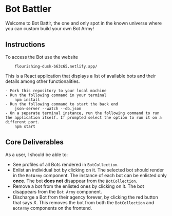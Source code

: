 # Bot Battler

Welcome to Bot Battlr, the one and only spot in the known universe where you can custom build your own Bot Army!
## Instructions

To access the Bot use the website 

        flourishing-dusk-b63c65.netlify.app/

This is a React application that displays a list of available bots and their details among other functionalities.

    - Fork this repository to your local machine
    - Run the following command in your terminal 
        npm install 
    - Run the following command to start the back end
        json-server --watch --db.json 
    - On a separate terminal instance, run the following command to run the application itself. If prompted select the option to run it on a different port.
        npm start


## Core Deliverables

As a user, I should be able to:

- See profiles of all Bots rendered in `BotCollection`.
- Enlist an individual bot  by clicking on it. The selected bot should render in the `BotArmy` component. The instance of each bot can be enlisted only **once**. The bot **does not** disappear from the `BotCollection`.
- Remove a bot from the enlisted ones by clicking on it. The bot disappears from the `Bot Army` component.
- Discharge a Bot from their agency forever, by clicking the red button that says X. This removes the bot from both the `BotCollection` and `BotArmy` components on the frontend.

